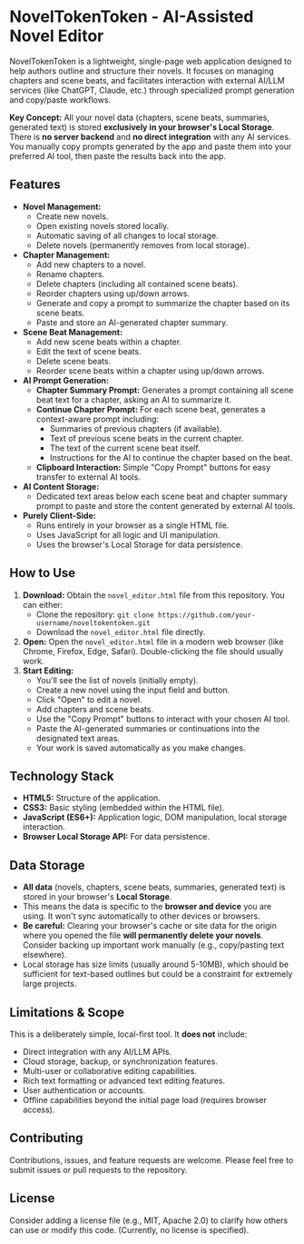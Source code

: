 # NovelTokenToken - AI-Assisted Novel Editor

NovelTokenToken is a lightweight, single-page web application designed to help authors outline and structure their novels. It focuses on managing chapters and scene beats, and facilitates interaction with external AI/LLM services (like ChatGPT, Claude, etc.) through specialized prompt generation and copy/paste workflows.

**Key Concept:** All your novel data (chapters, scene beats, summaries, generated text) is stored **exclusively in your browser's Local Storage**. There is **no server backend** and **no direct integration** with any AI services. You manually copy prompts generated by the app and paste them into your preferred AI tool, then paste the results back into the app.

## Features

*   **Novel Management:**
    *   Create new novels.
    *   Open existing novels stored locally.
    *   Automatic saving of all changes to local storage.
    *   Delete novels (permanently removes from local storage).
*   **Chapter Management:**
    *   Add new chapters to a novel.
    *   Rename chapters.
    *   Delete chapters (including all contained scene beats).
    *   Reorder chapters using up/down arrows.
    *   Generate and copy a prompt to summarize the chapter based on its scene beats.
    *   Paste and store an AI-generated chapter summary.
*   **Scene Beat Management:**
    *   Add new scene beats within a chapter.
    *   Edit the text of scene beats.
    *   Delete scene beats.
    *   Reorder scene beats within a chapter using up/down arrows.
*   **AI Prompt Generation:**
    *   **Chapter Summary Prompt:** Generates a prompt containing all scene beat text for a chapter, asking an AI to summarize it.
    *   **Continue Chapter Prompt:** For each scene beat, generates a context-aware prompt including:
        *   Summaries of previous chapters (if available).
        *   Text of previous scene beats in the current chapter.
        *   The text of the current scene beat itself.
        *   Instructions for the AI to continue the chapter based on the beat.
    *   **Clipboard Interaction:** Simple "Copy Prompt" buttons for easy transfer to external AI tools.
*   **AI Content Storage:**
    *   Dedicated text areas below each scene beat and chapter summary prompt to paste and store the content generated by external AI tools.
*   **Purely Client-Side:**
    *   Runs entirely in your browser as a single HTML file.
    *   Uses JavaScript for all logic and UI manipulation.
    *   Uses the browser's Local Storage for data persistence.

## How to Use

1.  **Download:** Obtain the `novel_editor.html` file from this repository. You can either:
    *   Clone the repository: `git clone https://github.com/your-username/noveltokentoken.git`
    *   Download the `novel_editor.html` file directly.
2.  **Open:** Open the `novel_editor.html` file in a modern web browser (like Chrome, Firefox, Edge, Safari). Double-clicking the file should usually work.
3.  **Start Editing:**
    *   You'll see the list of novels (initially empty).
    *   Create a new novel using the input field and button.
    *   Click "Open" to edit a novel.
    *   Add chapters and scene beats.
    *   Use the "Copy Prompt" buttons to interact with your chosen AI tool.
    *   Paste the AI-generated summaries or continuations into the designated text areas.
    *   Your work is saved automatically as you make changes.

## Technology Stack

*   **HTML5:** Structure of the application.
*   **CSS3:** Basic styling (embedded within the HTML file).
*   **JavaScript (ES6+):** Application logic, DOM manipulation, local storage interaction.
*   **Browser Local Storage API:** For data persistence.

## Data Storage

*   **All data** (novels, chapters, scene beats, summaries, generated text) is stored in your browser's **Local Storage**.
*   This means the data is specific to the **browser and device** you are using. It won't sync automatically to other devices or browsers.
*   **Be careful:** Clearing your browser's cache or site data for the origin where you opened the file **will permanently delete your novels**. Consider backing up important work manually (e.g., copy/pasting text elsewhere).
*   Local storage has size limits (usually around 5-10MB), which should be sufficient for text-based outlines but could be a constraint for extremely large projects.

## Limitations & Scope

This is a deliberately simple, local-first tool. It **does not** include:

*   Direct integration with any AI/LLM APIs.
*   Cloud storage, backup, or synchronization features.
*   Multi-user or collaborative editing capabilities.
*   Rich text formatting or advanced text editing features.
*   User authentication or accounts.
*   Offline capabilities beyond the initial page load (requires browser access).

## Contributing

Contributions, issues, and feature requests are welcome. Please feel free to submit issues or pull requests to the repository.

## License

Consider adding a license file (e.g., MIT, Apache 2.0) to clarify how others can use or modify this code. (Currently, no license is specified).